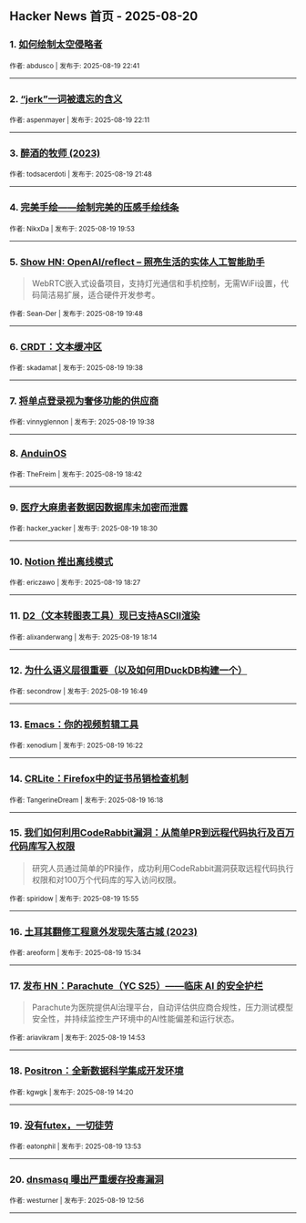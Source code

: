 ## Hacker News 首页 - 2025-08-20


### 1. [如何绘制太空侵略者](https://news.ycombinator.com/item?id=44956915)

<sub>作者: abdusco | 发布于: 2025-08-19 22:41</sub>

---

### 2. [“jerk”一词被遗忘的含义](https://news.ycombinator.com/item?id=44956730)

<sub>作者: aspenmayer | 发布于: 2025-08-19 22:11</sub>

---

### 3. [醉酒的牧师 (2023)](https://news.ycombinator.com/item?id=44956581)

<sub>作者: todsacerdoti | 发布于: 2025-08-19 21:48</sub>

---

### 4. [完美手绘——绘制完美的压感手绘线条](https://news.ycombinator.com/item?id=44955624)

<sub>作者: NikxDa | 发布于: 2025-08-19 19:53</sub>

---

### 5. [Show HN: OpenAI/reflect – 照亮生活的实体人工智能助手](https://news.ycombinator.com/item?id=44955576)
> WebRTC嵌入式设备项目，支持灯光通信和手机控制，无需WiFi设置，代码简洁易扩展，适合硬件开发参考。

<sub>作者: Sean-Der | 发布于: 2025-08-19 19:48</sub>

---

### 6. [CRDT：文本缓冲区](https://news.ycombinator.com/item?id=44955459)

<sub>作者: skadamat | 发布于: 2025-08-19 19:38</sub>

---

### 7. [将单点登录视为奢侈功能的供应商](https://news.ycombinator.com/item?id=44955457)

<sub>作者: vinnyglennon | 发布于: 2025-08-19 19:38</sub>

---

### 8. [AnduinOS](https://news.ycombinator.com/item?id=44954823)

<sub>作者: TheFreim | 发布于: 2025-08-19 18:42</sub>

---

### 9. [医疗大麻患者数据因数据库未加密而泄露](https://news.ycombinator.com/item?id=44954702)

<sub>作者: hacker_yacker | 发布于: 2025-08-19 18:30</sub>

---

### 10. [Notion 推出离线模式](https://news.ycombinator.com/item?id=44954665)

<sub>作者: ericzawo | 发布于: 2025-08-19 18:27</sub>

---

### 11. [D2（文本转图表工具）现已支持ASCII渲染](https://news.ycombinator.com/item?id=44954524)

<sub>作者: alixanderwang | 发布于: 2025-08-19 18:14</sub>

---

### 12. [为什么语义层很重要（以及如何用DuckDB构建一个）](https://news.ycombinator.com/item?id=44953575)

<sub>作者: secondrow | 发布于: 2025-08-19 16:49</sub>

---

### 13. [Emacs：你的视频剪辑工具](https://news.ycombinator.com/item?id=44953316)

<sub>作者: xenodium | 发布于: 2025-08-19 16:22</sub>

---

### 14. [CRLite：Firefox中的证书吊销检查机制](https://news.ycombinator.com/item?id=44953282)

<sub>作者: TangerineDream | 发布于: 2025-08-19 16:18</sub>

---

### 15. [我们如何利用CodeRabbit漏洞：从简单PR到远程代码执行及百万代码库写入权限](https://news.ycombinator.com/item?id=44953032)
> 研究人员通过简单的PR操作，成功利用CodeRabbit漏洞获取远程代码执行权限和对100万个代码库的写入访问权限。

<sub>作者: spiridow | 发布于: 2025-08-19 15:55</sub>

---

### 16. [土耳其翻修工程意外发现失落古城 (2023)](https://news.ycombinator.com/item?id=44952789)

<sub>作者: areoform | 发布于: 2025-08-19 15:34</sub>

---

### 17. [发布 HN：Parachute（YC S25）——临床 AI 的安全护栏](https://news.ycombinator.com/item?id=44952246)
> Parachute为医院提供AI治理平台，自动评估供应商合规性，压力测试模型安全性，并持续监控生产环境中的AI性能偏差和运行状态。

<sub>作者: ariavikram | 发布于: 2025-08-19 14:53</sub>

---

### 18. [Positron：全新数据科学集成开发环境](https://news.ycombinator.com/item?id=44951862)

<sub>作者: kgwgk | 发布于: 2025-08-19 14:20</sub>

---

### 19. [没有futex，一切徒劳](https://news.ycombinator.com/item?id=44951563)

<sub>作者: eatonphil | 发布于: 2025-08-19 13:53</sub>

---

### 20. [dnsmasq 曝出严重缓存投毒漏洞](https://news.ycombinator.com/item?id=44950981)

<sub>作者: westurner | 发布于: 2025-08-19 12:56</sub>

---
